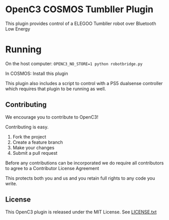 # OpenC3 COSMOS Tumbller Plugin

This plugin provides control of a ELEGOO Tumbller robot over Bluetooth Low Energy

# Running

On the host computer:
`OPENC3_NO_STORE=1 python robotbridge.py`

In COSMOS:
Install this plugin

This plugin also includes a script to control with a PS5 dualsense controller which requires that plugin to be running as well.

## Contributing

We encourage you to contribute to OpenC3!

Contributing is easy.

1. Fork the project
2. Create a feature branch
3. Make your changes
4. Submit a pull request

Before any contributions can be incorporated we do require all contributors to agree to a Contributor License Agreement

This protects both you and us and you retain full rights to any code you write.

## License

This OpenC3 plugin is released under the MIT License. See [LICENSE.txt](LICENSE.txt)
